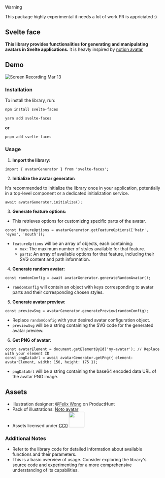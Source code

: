 > [!WARNING]  
> This package highly experimental it needs a lot of work PR is appriciated :)

## Svelte face
**This library provides functionalities for generating and manipulating avatars in Svelte applications.**
It is heavly inspired by [notion avatar](https://notion-avatar.vercel.app/)
## Demo
![Screen Recording Mar 13](https://github.com/Dave-lab12/svelte-faces/assets/56738450/58f46d63-4e4c-4a11-960b-687d9e28a8af)


### Installation

To install the library, run:

```bash
npm install svelte-faces
```

```bash
yarn add svelte-faces
```
**or**

```bash
pnpm add svelte-faces
```

### Usage

1. **Import the library:**

```svelte
import { avatarGenerator } from 'svelte-faces';
```

2. **Initialize the avatar generator:**

It's recommended to initialize the library once in your application, potentially in a top-level component or a dedicated initialization service.

```svelte
await avatarGenerator.initialize();
```

3. **Generate feature options:**

- This retrieves options for customizing specific parts of the avatar.

```svelte
const featureOptions = avatarGenerator.getFeatureOptions(['hair', 'eyes', 'mouth']);
```

- `featureOptions` will be an array of objects, each containing:
    - `max`: The maximum number of styles available for that feature.
    - `parts`: An array of available options for that feature, including their SVG content and path information.

4. **Generate random avatar:**

```svelte
const randomConfig = await avatarGenerator.generateRandomAvatar();
```

- `randomConfig` will contain an object with keys corresponding to avatar parts and their corresponding chosen styles.

5. **Generate avatar preview:**

```svelte
const previewSvg = avatarGenerator.generatePreview(randomConfig);
```

- Replace `randomConfig` with your desired avatar configuration object.
- `previewSvg` will be a string containing the SVG code for the generated avatar preview.

6. **Get PNG of avatar:**

```svelte
const avatarElement = document.getElementById('my-avatar'); // Replace with your element ID
const pngDataUrl = await avatarGenerator.getPng({ element: avatarElement, width: 150, height: 175 });
```

- `pngDataUrl` will be a string containing the base64 encoded data URL of the avatar PNG image.

## Assets

- Illustration designer: [@Felix Wong](https://www.producthunt.com/@felix12777) on ProductHunt
- Pack of illustrations: [Noto avatar](https://abstractlab.gumroad.com/l/noto-avatar)
- Assets licensed under [CC0](https://creativecommons.org/publicdomain/zero/1.0/) <img src="./public/icon/cc0.svg" width="50"/>

### Additional Notes

- Refer to the library code for detailed information about available functions and their parameters.
- This is a basic overview of usage. Consider exploring the library's source code and experimenting for a more comprehensive understanding of its capabilities.
